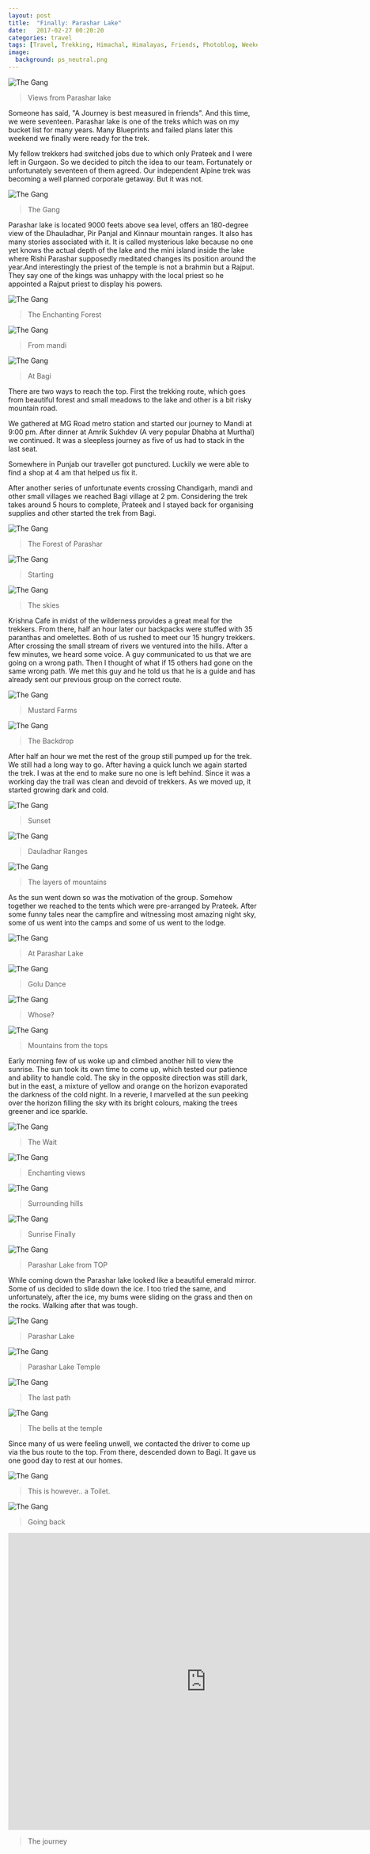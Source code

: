 ```yaml
---
layout: post
title:  "Finally: Parashar Lake"
date:   2017-02-27 00:20:20
categories: travel
tags: [Travel, Trekking, Himachal, Himalayas, Friends, Photoblog, WeekendDiaries]
image:
  background: ps_neutral.png
---
```


<img src="http://i.imgur.com/QEiJcud.jpg" alt="The Gang">

>Views from Parashar lake

Someone has said, "A Journey is best measured in friends". And this time, we were seventeen. 
Parashar lake is one of the treks which was on my bucket list for many years. Many Blueprints and failed plans later this weekend we finally were ready for the trek.

My fellow trekkers had switched jobs due to which only Prateek and I were left in Gurgaon. So we decided to pitch the idea to our team. Fortunately or unfortunately seventeen of them agreed. Our independent Alpine trek was becoming a well planned corporate getaway. But it was not.

<img src="http://i.imgur.com/3qGasBJ.jpg" alt="The Gang">

>The Gang

Parashar lake is located 9000 feets above sea level, offers an 180-degree view of the Dhauladhar, Pir Panjal and Kinnaur mountain ranges. It also has many stories associated with it. It is called mysterious lake because no one yet knows the actual depth of the lake and the mini island inside the lake where Rishi Parashar supposedly meditated changes its position around the year.And interestingly the priest of the temple is not a brahmin but a Rajput. They say one of the kings was unhappy with the local priest so he appointed a Rajput priest to display his powers. 

<img src="http://i.imgur.com/mwICO4j.jpg" alt="The Gang">

>The Enchanting Forest

<img src="http://i.imgur.com/WzU1WA3.jpg" alt="The Gang">

>From mandi

<img src="http://i.imgur.com/Cjxs37z.jpg" alt="The Gang">

>At Bagi

There are two ways to reach the top. First the trekking route, which goes from beautiful forest and small meadows to the lake and other is a bit risky mountain road. 

We gathered at MG Road metro station and started our journey to Mandi at 9:00 pm. After dinner at Amrik Sukhdev (A very popular Dhabha at Murthal) we continued. It was a sleepless journey as five of us had to stack in the last seat.

Somewhere in Punjab our traveller got punctured. Luckily we were able to find a shop at 4 am that helped us fix it.

After another series of unfortunate events crossing Chandigarh, mandi and other small villages we reached Bagi village at 2 pm. Considering the trek takes around 5 hours to complete, Prateek and I stayed back for organising supplies and other started the trek from Bagi.


<img src="http://i.imgur.com/YUkdxIs.jpg" alt="The Gang">

>The Forest of Parashar

<img src="http://i.imgur.com/Cjxs37z.jpg" alt="The Gang">

>Starting

<img src="http://i.imgur.com/YAdNFzD.jpg" alt="The Gang">

>The skies

 Krishna Cafe in midst of the wilderness provides a great meal for the trekkers. From there, half an hour later our backpacks were stuffed with 35 paranthas and omelettes. Both of us rushed to meet our 15 hungry trekkers. After crossing the small stream of rivers we ventured into the hills. After a few minutes, we heard some voice. A guy communicated to us that we are going on a wrong path. Then I thought of what if 15 others had gone on the same wrong path. We met this guy and he told us that he is a guide and has already sent our previous group on the correct route.

<img src="http://i.imgur.com/S7z7j4C.jpg" alt="The Gang">

>Mustard Farms

<img src="http://i.imgur.com/h4Ha48H.jpg" alt="The Gang">

>The Backdrop

After half an hour we met the rest of the group still pumped up for the trek. We still had a long way to go. After having a quick lunch we again started the trek. I was at the end to make sure no one is left behind. Since it was a working day the trail was clean and devoid of trekkers. As we moved up, it started growing dark and cold. 


<img src="http://i.imgur.com/XUvKzDG.jpg" alt="The Gang">

>Sunset

<img src="http://i.imgur.com/KoS1eE1.jpg" alt="The Gang">

>Dauladhar Ranges

<img src="http://i.imgur.com/cqNtvwu.jpg" alt="The Gang">

>The layers of mountains

As the sun went down so was the motivation of the group. Somehow together we reached to the tents which were pre-arranged by Prateek. 
After some funny tales near the campfire and witnessing most amazing night sky, some of us went into the camps and some of us went to the lodge.

<img src="http://i.imgur.com/7ocfYQp.jpg" alt="The Gang">

>At Parashar Lake

<img src="http://i.imgur.com/Wb3foNH.jpg" alt="The Gang">

>Golu Dance

<img src="http://i.imgur.com/ROvUY5v.jpg" alt="The Gang">

>Whose?

<img src="http://i.imgur.com/zSX5WVM.jpg" alt="The Gang">

>Mountains from the tops

Early morning few of us woke up and climbed another hill to view the sunrise. The sun took its own time to come up, which tested our patience and ability to handle cold. The sky in the opposite direction was still dark, but in the east, a mixture of yellow and orange on the horizon evaporated the darkness of the cold night.  In a reverie, I marvelled at the sun peeking over the horizon filling the sky with its bright colours, making the trees greener and ice sparkle.

<img src="http://i.imgur.com/TnUueNl.jpg" alt="The Gang">

>The Wait

<img src="http://i.imgur.com/VXvdr5V.jpg" alt="The Gang">

>Enchanting views

<img src="http://i.imgur.com/GBLra8j.jpg" alt="The Gang">

>Surrounding hills

<img src="http://i.imgur.com/jCJsHuY.jpg" alt="The Gang">

>Sunrise Finally

<img src="http://i.imgur.com/XBxN14Q.jpg" alt="The Gang">

>Parashar Lake from TOP

While coming down the Parashar lake looked like a beautiful emerald mirror. Some of us decided to slide down the ice. I too tried the same, and unfortunately, after the ice, my bums were sliding on the grass and then on the rocks. Walking after that was tough.

<img src="http://i.imgur.com/wHmcQA3.jpg" alt="The Gang">

>Parashar Lake

<img src="http://i.imgur.com/b43OYKj.jpg" alt="The Gang">

>Parashar Lake Temple

<img src="http://i.imgur.com/1uKpOaP.jpg" alt="The Gang">

>The last path

<img src="http://i.imgur.com/ZOB2EEq.jpg" alt="The Gang">

>The bells at the temple

Since many of us were feeling unwell, we contacted the driver to come up via the bus route to the top. From there, descended down to Bagi. It gave us one good day to rest at our homes.

<img src="http://i.imgur.com/P8gexr1.jpg" alt="The Gang">

>This is however.. a Toilet.

<img src="http://i.imgur.com/XrRw8zk.jpg" alt="The Gang">

>Going back

<iframe width="800" height="600" src="https://www.youtube.com/embed/6cLEeo_BfnI" frameborder="0" allowfullscreen></iframe>

>The journey


